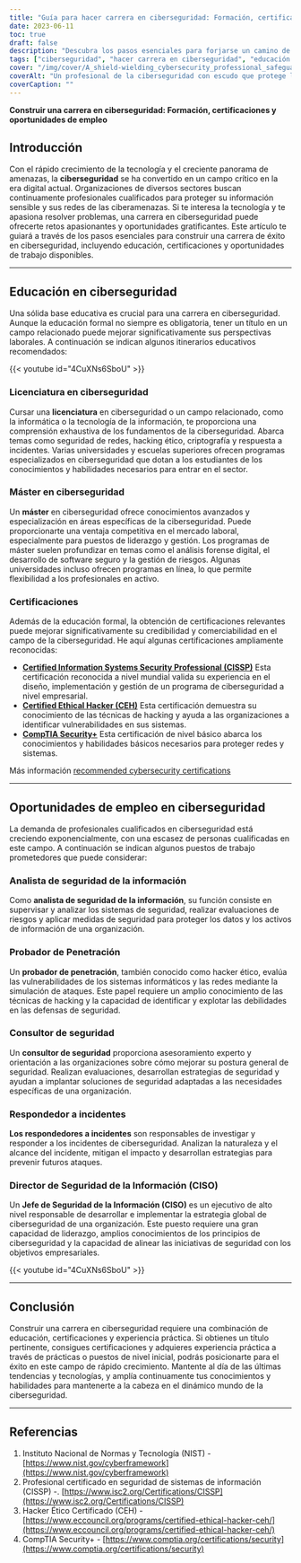 ```yaml
---
title: "Guía para hacer carrera en ciberseguridad: Formación, certificaciones y oportunidades de empleo"
date: 2023-06-11
toc: true
draft: false
description: "Descubra los pasos esenciales para forjarse un camino de éxito en la ciberseguridad, incluida la formación, las certificaciones y las perspectivas laborales lucrativas."
tags: ["ciberseguridad", "hacer carrera en ciberseguridad", "educación en ciberseguridad", "certificaciones de ciberseguridad", "oportunidades de empleo en ciberseguridad", "carreras tecnológicas", "educación en ciberseguridad", "empleos en ciberseguridad", "industria de la ciberseguridad", "profesionales de la ciberseguridad", "competencias en ciberseguridad", "seguridad de la red", "seguridad de la información", "analista de ciberseguridad", "hacking ético", "consultor de ciberseguridad", "respuesta a incidentes", "CISO", "estrategia de ciberseguridad", "licenciatura en ciberseguridad", "máster en ciberseguridad", "Certificación CISSP", "Certificación CEH", "Certificación CompTIA Security+", "mercado laboral de la ciberseguridad", "informática forense", "gestión de riesgos en ciberseguridad", "desarrollo seguro de software", "protección de datos", "tendencias en ciberseguridad"]
cover: "/img/cover/A_shield-wielding_cybersecurity_professional_safeguarding.png"
coverAlt: "Un profesional de la ciberseguridad con escudo que protege los activos digitales contra los ataques de piratas informáticos."
coverCaption: ""
---
```


**Construir una carrera en ciberseguridad: Formación, certificaciones y oportunidades de empleo**

## Introducción
Con el rápido crecimiento de la tecnología y el creciente panorama de amenazas, la **ciberseguridad** se ha convertido en un campo crítico en la era digital actual. Organizaciones de diversos sectores buscan continuamente profesionales cualificados para proteger su información sensible y sus redes de las ciberamenazas. Si te interesa la tecnología y te apasiona resolver problemas, una carrera en ciberseguridad puede ofrecerte retos apasionantes y oportunidades gratificantes. Este artículo te guiará a través de los pasos esenciales para construir una carrera de éxito en ciberseguridad, incluyendo educación, certificaciones y oportunidades de trabajo disponibles.

______

## Educación en ciberseguridad
Una sólida base educativa es crucial para una carrera en ciberseguridad. Aunque la educación formal no siempre es obligatoria, tener un título en un campo relacionado puede mejorar significativamente sus perspectivas laborales. A continuación se indican algunos itinerarios educativos recomendados:

{{< youtube id="4CuXNs6SboU" >}}

### Licenciatura en ciberseguridad
Cursar una **licenciatura** en ciberseguridad o un campo relacionado, como la informática o la tecnología de la información, te proporciona una comprensión exhaustiva de los fundamentos de la ciberseguridad. Abarca temas como seguridad de redes, hacking ético, criptografía y respuesta a incidentes. Varias universidades y escuelas superiores ofrecen programas especializados en ciberseguridad que dotan a los estudiantes de los conocimientos y habilidades necesarios para entrar en el sector.

### Máster en ciberseguridad
Un **máster** en ciberseguridad ofrece conocimientos avanzados y especialización en áreas específicas de la ciberseguridad. Puede proporcionarte una ventaja competitiva en el mercado laboral, especialmente para puestos de liderazgo y gestión. Los programas de máster suelen profundizar en temas como el análisis forense digital, el desarrollo de software seguro y la gestión de riesgos. Algunas universidades incluso ofrecen programas en línea, lo que permite flexibilidad a los profesionales en activo.

### Certificaciones
Además de la educación formal, la obtención de certificaciones relevantes puede mejorar significativamente su credibilidad y comerciabilidad en el campo de la ciberseguridad. He aquí algunas certificaciones ampliamente reconocidas:

- [**Certified Information Systems Security Professional (CISSP)**](https://simeononsecurity.com/articles/a-guide-to-earning-the-isc2-cissp-certification/) Esta certificación reconocida a nivel mundial valida su experiencia en el diseño, implementación y gestión de un programa de ciberseguridad a nivel empresarial.
- [**Certified Ethical Hacker (CEH)**](https://simeononsecurity.com/articles/preparing-for-the-ceh-certified-ethical-hacker-certification-exam/) Esta certificación demuestra su conocimiento de las técnicas de hacking y ayuda a las organizaciones a identificar vulnerabilidades en sus sistemas.
- [**CompTIA Security+**](https://simeononsecurity.com/articles/comptias-security-plus-sy0-601-what-do-you-need-to-know/) Esta certificación de nivel básico abarca los conocimientos y habilidades básicos necesarios para proteger redes y sistemas.

Más información [recommended cybersecurity certifications](https://simeononsecurity.com/recommendations/certifications/)

______

## Oportunidades de empleo en ciberseguridad
La demanda de profesionales cualificados en ciberseguridad está creciendo exponencialmente, con una escasez de personas cualificadas en este campo. A continuación se indican algunos puestos de trabajo prometedores que puede considerar:

### Analista de seguridad de la información
Como **analista de seguridad de la información**, su función consiste en supervisar y analizar los sistemas de seguridad, realizar evaluaciones de riesgos y aplicar medidas de seguridad para proteger los datos y los activos de información de una organización.

### Probador de Penetración
Un **probador de penetración**, también conocido como hacker ético, evalúa las vulnerabilidades de los sistemas informáticos y las redes mediante la simulación de ataques. Este papel requiere un amplio conocimiento de las técnicas de hacking y la capacidad de identificar y explotar las debilidades en las defensas de seguridad.

### Consultor de seguridad
Un **consultor de seguridad** proporciona asesoramiento experto y orientación a las organizaciones sobre cómo mejorar su postura general de seguridad. Realizan evaluaciones, desarrollan estrategias de seguridad y ayudan a implantar soluciones de seguridad adaptadas a las necesidades específicas de una organización.

### Respondedor a incidentes
**Los respondedores a incidentes** son responsables de investigar y responder a los incidentes de ciberseguridad. Analizan la naturaleza y el alcance del incidente, mitigan el impacto y desarrollan estrategias para prevenir futuros ataques.

### Director de Seguridad de la Información (CISO)
Un **Jefe de Seguridad de la Información (CISO)** es un ejecutivo de alto nivel responsable de desarrollar e implementar la estrategia global de ciberseguridad de una organización. Este puesto requiere una gran capacidad de liderazgo, amplios conocimientos de los principios de ciberseguridad y la capacidad de alinear las iniciativas de seguridad con los objetivos empresariales.

{{< youtube id="4CuXNs6SboU" >}}

______

## Conclusión
Construir una carrera en ciberseguridad requiere una combinación de educación, certificaciones y experiencia práctica. Si obtienes un título pertinente, consigues certificaciones y adquieres experiencia práctica a través de prácticas o puestos de nivel inicial, podrás posicionarte para el éxito en este campo de rápido crecimiento. Mantente al día de las últimas tendencias y tecnologías, y amplía continuamente tus conocimientos y habilidades para mantenerte a la cabeza en el dinámico mundo de la ciberseguridad.

______

## Referencias

1. Instituto Nacional de Normas y Tecnología (NIST) - [https://www.nist.gov/cyberframework](https://www.nist.gov/cyberframework)
2. Profesional certificado en seguridad de sistemas de información (CISSP) -. [https://www.isc2.org/Certifications/CISSP](https://www.isc2.org/Certifications/CISSP)
3. Hacker Ético Certificado (CEH) - [https://www.eccouncil.org/programs/certified-ethical-hacker-ceh/](https://www.eccouncil.org/programs/certified-ethical-hacker-ceh/)
4. CompTIA Security+ - [https://www.comptia.org/certifications/security](https://www.comptia.org/certifications/security)


